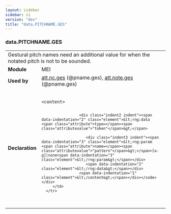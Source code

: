 ```yaml
---
layout: sidebar
sidebar: s1
version: "dev"
title: "data.PITCHNAME.GES"
---
```

<div class="macroSpec">
   <h3 id="data.PITCHNAME.GES">data.PITCHNAME.GES</h3>
   <table class="wovenodd">
      <tr>
         <td colspan="2" class="wovenodd-col2">Gestural pitch names need an additional value for when the notated pitch is not to
            be
            sounded.
         </td>
      </tr>
      <tr>
         <td class="wovenodd-col1"><strong>Module</strong></td>
         <td class="wovenodd-col2">MEI</td>
      </tr>
      <tr>
         <td class="wovenodd-col1"><strong>Used by</strong></td>
         <td class="wovenodd-col2">
            <div class="parent"><a class="link_odd_classSpec" href="{{ site.baseurl }}/{{ page.version }}/attribute-classes/att.nc.ges.html">att.nc.ges</a> (@pname.ges), <a class="link_odd_classSpec" href="{{ site.baseurl }}/{{ page.version }}/attribute-classes/att.note.ges.html">att.note.ges</a> (@pname.ges)
            </div>
         </td>
      </tr>
      <tr>
         <td class="wovenodd-col1"><strong>Declaration</strong></td>
         <td class="wovenodd-col2">
            <div class="code" xml:space="preserve" data-lang="ODD"><code>
                  <div class="indent1 indent"><span data-indentation="1" class="element">&lt;content&gt;</span>
                     
                     <div class="indent2 indent"><span data-indentation="2" class="element">&lt;rng:data <span class="attribute">type=</span><span class="attributevalue">"token"</span>&gt;</span>
                        
                        <div class="indent3 indent"><span data-indentation="3" class="element">&lt;rng:param <span class="attribute">name=</span><span class="attributevalue">"pattern"</span>&gt;</span>[a-g]|none<span data-indentation="3" class="element">&lt;/rng:param&gt;</span></div>
                        <span data-indentation="2" class="element">&lt;/rng:data&gt;</span></div>
                     <span data-indentation="1" class="element">&lt;/content&gt;</span></div></code></div>
         </td>
      </tr>
   </table>
</div>